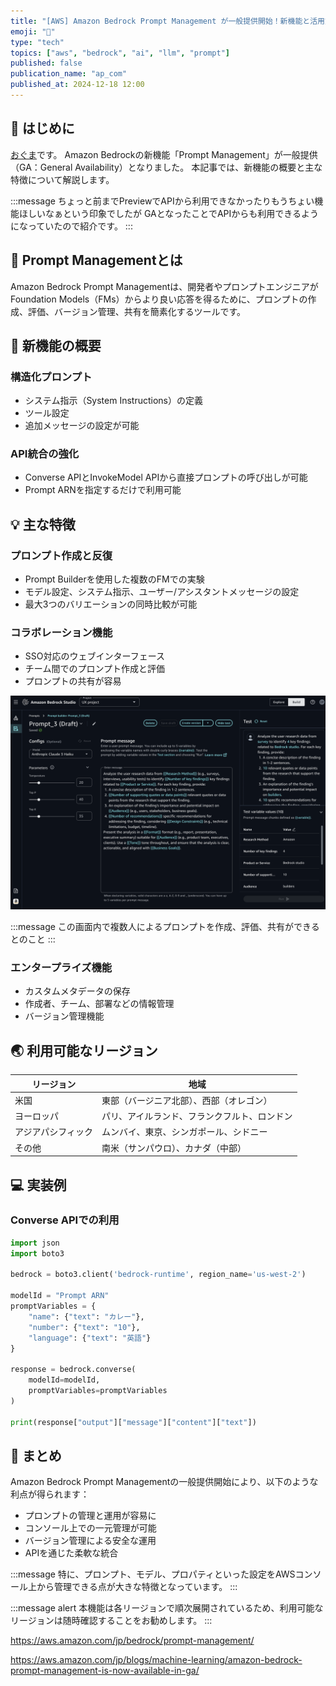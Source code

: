 ```yaml
---
title: "[AWS] Amazon Bedrock Prompt Management が一般提供開始！新機能と活用方法"
emoji: "🤖"
type: "tech"
topics: ["aws", "bedrock", "ai", "llm", "prompt"]
published: false
publication_name: "ap_com"
published_at: 2024-12-18 12:00
---
```


## 🌟 はじめに

[おぐま](https://github.com/9mak)です。
Amazon Bedrockの新機能「Prompt Management」が一般提供（GA：General Availability）となりました。
本記事では、新機能の概要と主な特徴について解説します。

:::message
ちょっと前までPreviewでAPIから利用できなかったりもうちょい機能ほしいなぁという印象でしたが
GAとなったことでAPIからも利用できるようになっていたので紹介です。
:::

## 🎯 Prompt Managementとは

Amazon Bedrock Prompt Managementは、開発者やプロンプトエンジニアがFoundation Models（FMs）からより良い応答を得るために、プロンプトの作成、評価、バージョン管理、共有を簡素化するツールです。

## 🚀 新機能の概要

### 構造化プロンプト

- システム指示（System Instructions）の定義
- ツール設定
- 追加メッセージの設定が可能

### API統合の強化

- Converse APIとInvokeModel APIから直接プロンプトの呼び出しが可能
- Prompt ARNを指定するだけで利用可能

## 💡 主な特徴

### プロンプト作成と反復

- Prompt Builderを使用した複数のFMでの実験
- モデル設定、システム指示、ユーザー/アシスタントメッセージの設定
- 最大3つのバリエーションの同時比較が可能

### コラボレーション機能

- SSO対応のウェブインターフェース
- チーム間でのプロンプト作成と評価
- プロンプトの共有が容易

![AWS Bedrock Studio画面](/images/amazon-bedrock-prompt-management-ga-release/bedrock-studio.png)

:::message
この画面内で複数人によるプロンプトを作成、評価、共有ができるとのこと
:::

### エンタープライズ機能

- カスタムメタデータの保存
- 作成者、チーム、部署などの情報管理
- バージョン管理機能

## 🌏 利用可能なリージョン

| リージョン | 地域 |
| --------- | ---- |
| 米国 | 東部（バージニア北部）、西部（オレゴン） |
| ヨーロッパ | パリ、アイルランド、フランクフルト、ロンドン |
| アジアパシフィック | ムンバイ、東京、シンガポール、シドニー |
| その他 | 南米（サンパウロ）、カナダ（中部） |

## 💻 実装例

### Converse APIでの利用

```python
import json
import boto3

bedrock = boto3.client('bedrock-runtime', region_name='us-west-2')

modelId = "Prompt ARN"
promptVariables = {
    "name": {"text": "カレー"},
    "number": {"text": "10"},
    "language": {"text": "英語"}
}

response = bedrock.converse(
    modelId=modelId,
    promptVariables=promptVariables
)

print(response["output"]["message"]["content"]["text"])
```

## 🎉 まとめ

Amazon Bedrock Prompt Managementの一般提供開始により、以下のような利点が得られます：

- プロンプトの管理と運用が容易に
- コンソール上での一元管理が可能
- バージョン管理による安全な運用
- APIを通じた柔軟な統合

:::message
特に、プロンプト、モデル、プロパティといった設定をAWSコンソール上から管理できる点が大きな特徴となっています。
:::

:::message alert
本機能は各リージョンで順次展開されているため、利用可能なリージョンは随時確認することをお勧めします。
:::

https://aws.amazon.com/jp/bedrock/prompt-management/

https://aws.amazon.com/jp/blogs/machine-learning/amazon-bedrock-prompt-management-is-now-available-in-ga/
